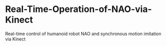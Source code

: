 # Real-Time-Operation-of-NAO-via-Kinect
Real-time control of humanoid robot NAO and synchronous motion imitation via Kinect
